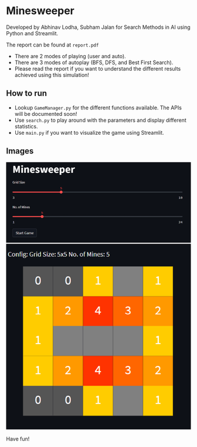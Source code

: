 # Minesweeper

Developed by Abhinav Lodha, Subham Jalan for Search Methods in AI using Python and Streamlit.

The report can be found at `report.pdf`

- There are 2 modes of playing (user and auto).
- There are 3 modes of autoplay (BFS, DFS, and Best First Search).
- Please read the report if you want to understand the different results achieved using this simulation!

## How to run
- Lookup `GameManager.py` for the different functions available. The APIs will be documented soon!
- Use `search.py` to play around with the parameters and display different statistics.
- Use `main.py` if you want to visualize the game using Streamlit.

## Images
![Sliders](images/image-2.png)
![Minesweeper Board](images/image-3.png)

Have fun!
